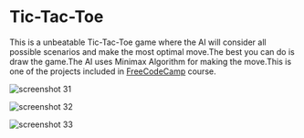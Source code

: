 # Tic-Tac-Toe
This is a unbeatable Tic-Tac-Toe game where the AI will consider all possible scenarios and make the most optimal move.The best you can do is draw the game.The AI uses Minimax Algorithm for making the move.This is one of the projects included in [FreeCodeCamp](https://www.freecodecamp.org/) course.

![screenshot 31](https://user-images.githubusercontent.com/26346816/34264236-3bcf7288-e698-11e7-83c5-210914d02133.png)

![screenshot 32](https://user-images.githubusercontent.com/26346816/34264239-3c319cce-e698-11e7-8a5c-b9c447fa0c06.png)

![screenshot 33](https://user-images.githubusercontent.com/26346816/34264240-3c720020-e698-11e7-9627-08c093b564e7.png)

